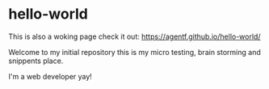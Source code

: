 # hello-world

This is also a woking page check it out: https://agentf.github.io/hello-world/

Welcome to my initial repository this is my micro testing, brain storming and snippents place.

I'm a web developer yay!
